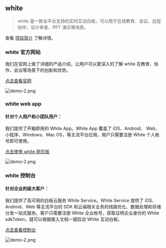 ## white

> white 是一款全平台支持的实时互动白板，可以用于在线教育、会议、远程协作、设计审查、PPT 演示等场景。

查看 [项目简介](/zh-CN/v2/introduction.md) 了解详情。

### white 官方网站

我们在官网上做了详细的产品介绍，让用户可以更深入的了解 white 在教育、协作、会议等场景下的创新和优势。

[点击查看官网](https://www.herewhite.com)

![demo-2.png](./_images/loading_page.jpg "")

### white web app

#### 针对个人用户和小团队用户：

我们提供了开箱即用的 White App。White App 覆盖了 iOS、Android、 Web、 小程序、Windows、Mac OS，等主流平台应用，用户只需要注册 White 个人帐号即可使用。

[点击使用 white 网页版](https://app.herewhite.com)

![demo-2.png](./_images/web_app.jpg "")

### white 控制台

#### 针对企业的级大客户：

我们提供了高可用的白板云服务 White Service。White Service 提供了 iOS、Android、Web 等主流平台的 SDK 和云端相关业务的线路优化、数据处理和存储分发一站式服务。客户只需要注册 White 企业帐号，获取证明企业身份的 White sdkToken，就可以根据接入文档一键启动 White 互动白板。

[点击查看控制台](https://console.herewhite.com)

![demo-2.png](./_images/console_page.jpg "")
